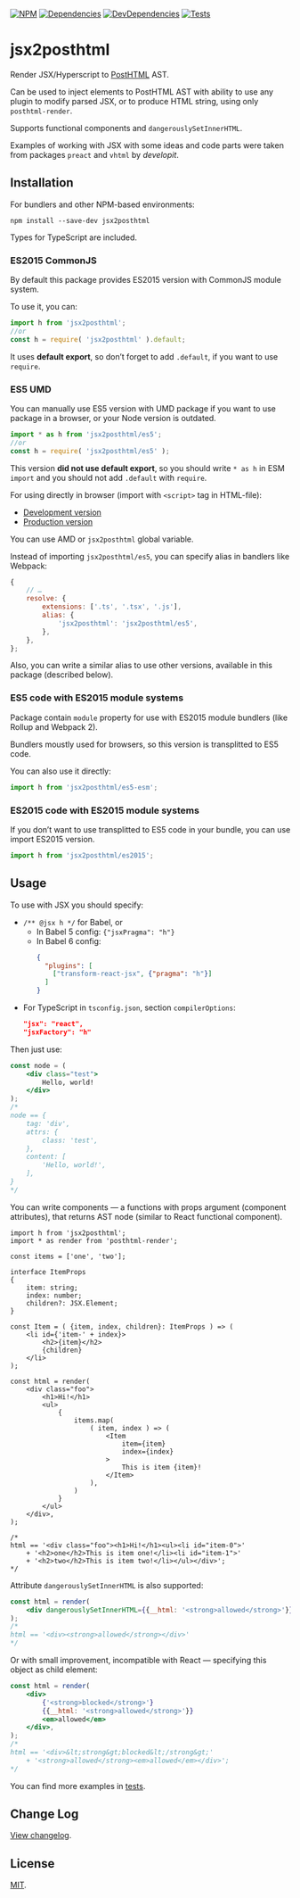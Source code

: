 [![NPM][npm]][npm-url]
[![Dependencies][deps]][deps-url]
[![DevDependencies][deps-dev]][deps-dev-url]
[![Tests][build]][build-url]

# jsx2posthtml

Render JSX/Hyperscript to [PostHTML](https://github.com/posthtml/posthtml/) AST.

Can be used to inject elements to PostHTML AST with ability to use any plugin
to modify parsed JSX, or to produce HTML string, using only `posthtml-render`.

Supports functional components and `dangerouslySetInnerHTML`.

Examples of working with JSX with some ideas and code parts were taken from
packages `preact` and `vhtml` by *developit*.

## Installation

For bundlers and other NPM-based environments:

```
npm install --save-dev jsx2posthtml
```

Types for TypeScript are included.

### ES2015 CommonJS

By default this package provides ES2015 version with CommonJS module system.

To use it, you can:

```js
import h from 'jsx2posthtml';
//or
const h = require( 'jsx2posthtml' ).default;
```

It uses **default export**, so don’t forget to add `.default`, if you want to
use `require`.

### ES5 UMD

You can manually use ES5 version with UMD package if you want to use package in
a browser, or your Node version is outdated.

```js
import * as h from 'jsx2posthtml/es5';
//or
const h = require( 'jsx2posthtml/es5' );
```

This version **did not use default export**, so you should write `* as h` in
ESM `import` and you should not add `.default` with `require`.

For using directly in browser (import with `<script>` tag in HTML-file):

* [Development version](https://unpkg.com/jsx2posthtml/es5/index.js)
* [Production version](https://unpkg.com/jsx2posthtml/es5/jsx2posthtml.min.js)

You can use AMD or `jsx2posthtml` global variable.

Instead of importing `jsx2posthtml/es5`, you can specify alias in bandlers like
Webpack:

```js
{
	// …
	resolve: {
		extensions: ['.ts', '.tsx', '.js'],
		alias: {
			'jsx2posthtml': 'jsx2posthtml/es5',
		},
	},
};
```

Also, you can write a similar alias to use other versions, available in this
package (described below).

### ES5 code with ES2015 module systems

Package contain `module` property for use with ES2015 module bundlers
(like Rollup and Webpack 2).

Bundlers moustly used for browsers, so this version is transplitted to ES5 code.

You can also use it directly:

```js
import h from 'jsx2posthtml/es5-esm';
```

### ES2015 code with ES2015 module systems

If you don’t want to use transplitted to ES5 code in your bundle, you can use
import ES2015 version.

```js
import h from 'jsx2posthtml/es2015';
```

## Usage

To use with JSX you should specify:

* `/** @jsx h */` for Babel, or
  * In Babel 5 config: `{"jsxPragma": "h"}`
  * In Babel 6 config:
    ```json
    {
      "plugins": [
        ["transform-react-jsx", {"pragma": "h"}]
      ]
    }
    ```
* For TypeScript in `tsconfig.json`, section `compilerOptions`:
  ```json
  "jsx": "react",
  "jsxFactory": "h"
  ```

Then just use:

```jsx
const node = (
	<div class="test">
		Hello, world!
	</div>
);
/*
node == {
	tag: 'div',
	attrs: {
		class: 'test',
	},
	content: [
		'Hello, world!',
	],
}
*/
```

You can write components — a functions with props argument (component
attributes), that returns AST node (similar to React functional component).

```tsx
import h from 'jsx2posthtml';
import * as render from 'posthtml-render';

const items = ['one', 'two'];

interface ItemProps
{
	item: string;
	index: number;
	children?: JSX.Element;
}

const Item = ( {item, index, children}: ItemProps ) => (
	<li id={'item-' + index}>
		<h2>{item}</h2>
		{children}
	</li>
);

const html = render(
	<div class="foo">
		<h1>Hi!</h1>
		<ul>
			{
				items.map(
					( item, index ) => (
						<Item
							item={item}
							index={index}
						>
							This is item {item}!
						</Item>
					),
				)
			}
		</ul>
	</div>,
);

/*
html == '<div class="foo"><h1>Hi!</h1><ul><li id="item-0">'
	+ '<h2>one</h2>This is item one!</li><li id="item-1">'
	+ '<h2>two</h2>This is item two!</li></ul></div>';
*/
```

Attribute `dangerouslySetInnerHTML` is also supported:

```jsx
const html = render(
	<div dangerouslySetInnerHTML={{__html: '<strong>allowed</strong>'}} />,
);
/*
html == '<div><strong>allowed</strong></div>'
*/
```

Or with small improvement, incompatible with React — specifying this object as
child element:

```jsx
const html = render(
	<div>
		{'<strong>blocked</strong>'}
		{{__html: '<strong>allowed</strong>'}}
		<em>allowed</em>
	</div>,
);
/*
html == '<div>&lt;strong&gt;blocked&lt;/strong&gt;'
	+ '<strong>allowed</strong><em>allowed</em></div>';
*/
```

You can find more examples in [tests](test/index.tsx).

## Change Log

[View changelog](CHANGELOG.md).

## License

[MIT](LICENSE).

[npm]: https://img.shields.io/npm/v/jsx2posthtml.svg
[npm-url]: https://npmjs.com/package/jsx2posthtml

[deps]: https://img.shields.io/david/m18ru/jsx2posthtml.svg
[deps-url]: https://david-dm.org/m18ru/jsx2posthtml

[deps-dev]: https://img.shields.io/david/dev/m18ru/jsx2posthtml.svg
[deps-dev-url]: https://david-dm.org/m18ru/jsx2posthtml?type=dev

[build]: https://img.shields.io/travis/m18ru/jsx2posthtml.svg
[build-url]: https://travis-ci.org/m18ru/jsx2posthtml
